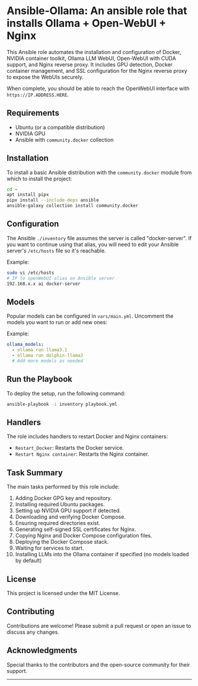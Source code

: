 # Ansible-Ollama: An ansible role that installs Ollama + Open-WebUI + Nginx

This Ansible role automates the installation and configuration of Docker, NVIDIA container toolkit, Ollama LLM WebUI, Open-WebUI with CUDA support, and Nginx reverse proxy. It includes GPU detection, Docker container management, and SSL configuration for the Nginx reverse proxy to expose the WebUIs securely.

When complete, you should be able to reach the OpenWebUI interface with `https://IP.ADDRESS.HERE`.

## Requirements

- Ubuntu (or a compatible distribution)
- NVIDIA GPU
- Ansible with `community.docker` collection

## Installation

To install a basic Ansible distribution with the `community.docker` module from which to install the project:

```bash
cd ~
apt install pipx
pipx install --include-deps ansible
ansible-galaxy collection install community.docker
```

## Configuration

The Ansible `./inventory` file assumes the server is called "docker-server". If you want to continue using that alias, you will need to edit your Ansible server's `/etc/hosts` file so it's reachable.

Example:

```bash
sudo vi /etc/hosts
# IP to openWebUI alias on Ansible server
192.168.x.x ai docker-server
```

## Models

Popular models can be configured in `vars/main.yml`. Uncomment the models you want to run or add new ones:

Example:
```yaml
ollama_models:
  - ollama run llama3.1
  - ollama run dolphin-llama3
  # Add more models as needed
```

## Run the Playbook

To deploy the setup, run the following command:

```bash
ansible-playbook -i inventory playbook.yml
```

## Handlers

The role includes handlers to restart Docker and Nginx containers:

- `Restart_Docker`: Restarts the Docker service.
- `Restart Nginx container`: Restarts the Nginx container.

## Task Summary

The main tasks performed by this role include:

1. Adding Docker GPG key and repository.
2. Installing required Ubuntu packages.
3. Setting up NVIDIA GPU support if detected.
4. Downloading and verifying Docker Compose.
5. Ensuring required directories exist.
6. Generating self-signed SSL certificates for Nginx.
7. Copying Nginx and Docker Compose configuration files.
8. Deploying the Docker Compose stack.
9. Waiting for services to start.
10. Installing LLMs into the Ollama container if specified (no models loaded by default)

## License

This project is licensed under the MIT License.

## Contributing

Contributions are welcome! Please submit a pull request or open an issue to discuss any changes.

## Acknowledgments

Special thanks to the contributors and the open-source community for their support.

---

